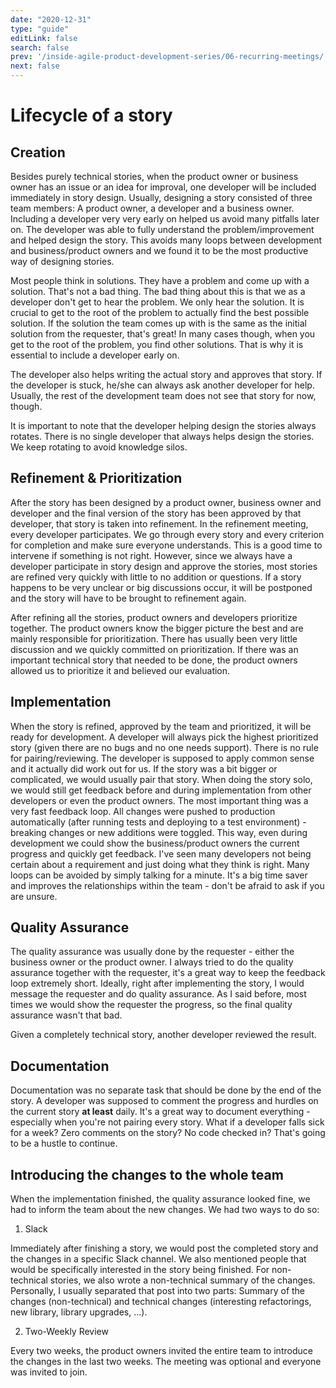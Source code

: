 ```yaml
---
date: "2020-12-31"
type: "guide"
editLink: false
search: false
prev: '/inside-agile-product-development-series/06-recurring-meetings/'
next: false
---
```


# Lifecycle of a story

## Creation

Besides purely technical stories, when the product owner or business owner has an issue or an idea for improval, one developer will be  included immediately in story design.
Usually, designing a story consisted of three team members:
A product owner, a developer and a business owner.
Including a developer very very early on helped us avoid many pitfalls later on.
The developer was able to fully understand the problem/improvement and helped design the story.
This avoids many loops between development and business/product owners and we found it to be the most productive way of designing stories.

Most people think in solutions.
They have a problem and come up with a solution.
That's not a bad thing.
The bad thing about this is that we as a developer don't get to hear the problem.
We only hear the solution.
It is crucial to get to the root of the problem to actually find the best possible solution.
If the solution the team comes up with is the same as the initial solution from the requester, that's great!
In many cases though, when you get to the root of the problem, you find other solutions.
That is why it is essential to include a developer early on.

The developer also helps writing the actual story and approves that story.
If the developer is stuck, he/she can always ask another developer for help.
Usually, the rest of the development team does not see that story for now, though.

It is important to note that the developer helping design the stories always rotates.
There is no single developer that always helps design the stories.
We keep rotating to avoid knowledge silos.

## Refinement & Prioritization

After the story has been designed by a product owner, business owner and developer and the final version of the story has been approved by that developer, that story is taken into refinement.
In the refinement meeting, every developer participates.
We go through every story and every criterion for completion and make sure everyone understands.
This is a good time to intervene if something is not right.
However, since we always have a developer participate in story design and approve the stories, most stories are refined very quickly with little to no addition or questions.
If a story happens to be very unclear or big discussions occur, it will be postponed and the story will have to be brought to refinement again.

After refining all the stories, product owners and developers prioritize together.
The product owners know the bigger picture the best and are mainly responsible for prioritization.
There has usually been very little discussion and we quickly committed on prioritization.
If there was an important technical story that needed to be done, the product owners allowed us to prioritize it and believed our evaluation.

## Implementation

When the story is refined, approved by the team and prioritized, it will be ready for development.
A developer will always pick the highest prioritized story (given there are no bugs and no one needs support).
There is no rule for pairing/reviewing.
The developer is supposed to apply common sense and it actually did work out for us.
If the story was a bit bigger or complicated, we would usually pair that story.
When doing the story solo, we would still get feedback before and during implementation from other developers or even the product owners.
The most important thing was a very fast feedback loop.
All changes were pushed to production automatically (after running tests and deploying to a test environment) - breaking changes or new additions were toggled.
This way, even during development we could show the business/product owners the current progress and quickly get feedback.
I've seen many developers not being certain about a requirement and just doing what they think is right.
Many loops can be avoided by simply talking for a minute.
It's a big time saver and improves the relationships within the team - don't be afraid to ask if you are unsure.

## Quality Assurance

The quality assurance was usually done by the requester - either the business owner or the product owner.
I always tried to do the quality assurance together with the requester, it's a great way to keep the feedback loop extremely short.
Ideally, right after implementing the story, I would message the requester and do quality assurance.
As I said before, most times we would show the requester the progress, so the final quality assurance wasn't that bad.

Given a completely technical story, another developer reviewed the result.

## Documentation

Documentation was no separate task that should be done by the end of the story.
A developer was supposed to comment the progress and hurdles on the current story **at least** daily.
It's a great way to document everything - especially when you're not pairing every story.
What if a developer falls sick for a week? Zero comments on the story? No code checked in?
That's going to be a hustle to continue.

## Introducing the changes to the whole team

When the implementation finished, the quality assurance looked fine, we had to inform the team about the new changes.
We had two ways to do so:

1. Slack

Immediately after finishing a story, we would post the completed story and the changes in a specific Slack channel.
We also mentioned people that would be specifically interested in the story being finished.
For non-technical stories, we also wrote a non-technical summary of the changes.
Personally, I usually separated that post into two parts: Summary of the changes (non-technical) and technical changes (interesting refactorings, new library, library upgrades, ...).

2. Two-Weekly Review

Every two weeks, the product owners invited the entire team to introduce the changes in the last two weeks.
The meeting was optional and everyone was invited to join.